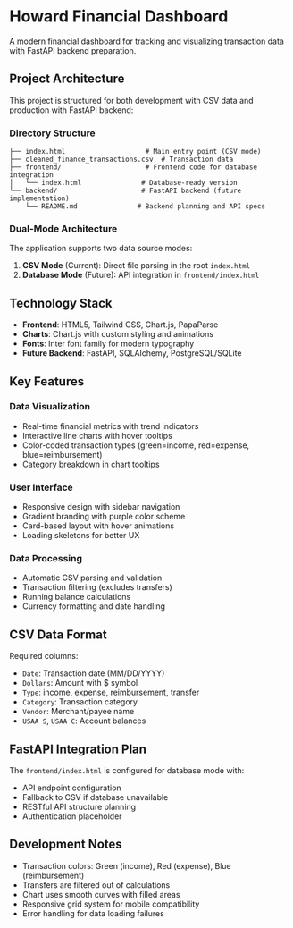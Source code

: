 # Howard Financial Dashboard

A modern financial dashboard for tracking and visualizing transaction data with FastAPI backend preparation.

## Project Architecture

This project is structured for both development with CSV data and production with FastAPI backend:

### Directory Structure

```
├── index.html                    # Main entry point (CSV mode)
├── cleaned_finance_transactions.csv  # Transaction data
├── frontend/                     # Frontend code for database integration
│   └── index.html               # Database-ready version
└── backend/                     # FastAPI backend (future implementation)
    └── README.md               # Backend planning and API specs
```

### Dual-Mode Architecture

The application supports two data source modes:

1. **CSV Mode** (Current): Direct file parsing in the root `index.html`
2. **Database Mode** (Future): API integration in `frontend/index.html`

## Technology Stack

- **Frontend**: HTML5, Tailwind CSS, Chart.js, PapaParse
- **Charts**: Chart.js with custom styling and animations
- **Fonts**: Inter font family for modern typography
- **Future Backend**: FastAPI, SQLAlchemy, PostgreSQL/SQLite

## Key Features

### Data Visualization
- Real-time financial metrics with trend indicators
- Interactive line charts with hover tooltips
- Color-coded transaction types (green=income, red=expense, blue=reimbursement)
- Category breakdown in chart tooltips

### User Interface
- Responsive design with sidebar navigation
- Gradient branding with purple color scheme
- Card-based layout with hover animations
- Loading skeletons for better UX

### Data Processing
- Automatic CSV parsing and validation
- Transaction filtering (excludes transfers)
- Running balance calculations
- Currency formatting and date handling

## CSV Data Format

Required columns:
- `Date`: Transaction date (MM/DD/YYYY)
- `Dollars`: Amount with $ symbol
- `Type`: income, expense, reimbursement, transfer
- `Category`: Transaction category
- `Vendor`: Merchant/payee name
- `USAA S`, `USAA C`: Account balances

## FastAPI Integration Plan

The `frontend/index.html` is configured for database mode with:
- API endpoint configuration
- Fallback to CSV if database unavailable
- RESTful API structure planning
- Authentication placeholder

## Development Notes

- Transaction colors: Green (income), Red (expense), Blue (reimbursement)
- Transfers are filtered out of calculations
- Chart uses smooth curves with filled areas
- Responsive grid system for mobile compatibility
- Error handling for data loading failures